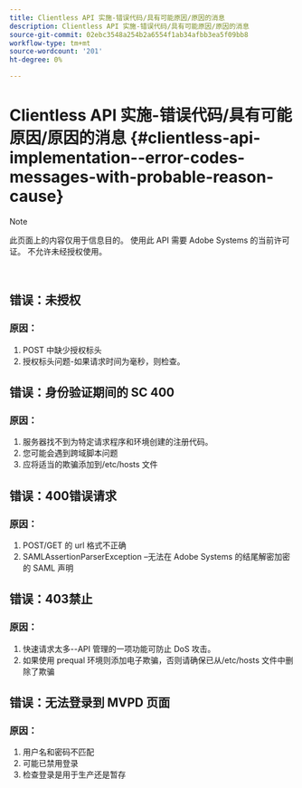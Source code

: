```yaml
---
title: Clientless API 实施-错误代码/具有可能原因/原因的消息
description: Clientless API 实施-错误代码/具有可能原因/原因的消息
source-git-commit: 02ebc3548a254b2a6554f1ab34afbb3ea5f09bb8
workflow-type: tm+mt
source-wordcount: '201'
ht-degree: 0%

---
```


# Clientless API 实施-错误代码/具有可能原因/原因的消息 {#clientless-api-implementation--error-codes-messages-with-probable-reason-cause}

>[!NOTE]
>
>此页面上的内容仅用于信息目的。 使用此 API 需要 Adobe Systems 的当前许可证。 不允许未经授权使用。

</br>


## 错误：未授权

### 原因：

1. POST 中缺少授权标头
1. 授权标头问题-如果请求时间为毫秒，则检查。

## 错误：身份验证期间的 SC 400

### 原因：

1. 服务器找不到为特定请求程序和环境创建的注册代码。
1. 您可能会遇到跨域脚本问题
1. 应将适当的欺骗添加到/etc/hosts 文件

## 错误：400错误请求

### 原因：

1. POST/GET 的 url 格式不正确
1. SAMLAssertionParserException –无法在 Adobe Systems 的结尾解密加密的 SAML 声明

## 错误：403禁止

### 原因：

1. 快速请求太多--API 管理的一项功能可防止 DoS 攻击。
2. 如果使用 prequal 环境则添加电子欺骗，否则请确保已从/etc/hosts 文件中删除了欺骗

## 错误：无法登录到 MVPD 页面

### 原因：

1. 用户名和密码不匹配
2. 可能已禁用登录
3. 检查登录是用于生产还是暂存


<!--

## Related Information

- [Clientless API Reference](/help/authentication/rest-api-reference.md)

-->
